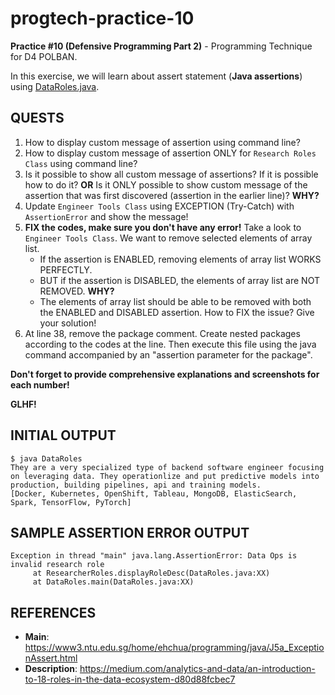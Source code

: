 # progtech-practice-10
**Practice #10 (Defensive Programming Part 2)** - Programming Technique for D4 POLBAN.

In this exercise, we will learn about assert statement (**Java assertions**) using [DataRoles.java](DataRoles.java).

## QUESTS
1. How to display custom message of assertion using command line? 
2. How to display custom message of assertion ONLY for `Research Roles Class` using command line?
3. Is it possible to show all custom message of assertions? If it is possible how to do it? **OR** Is it ONLY possible to show custom message of the assertion that was first discovered (assertion in the earlier line)? **WHY?**
4. Update `Engineer Tools Class` using EXCEPTION (Try-Catch) with `AssertionError` and show the message!
5. **FIX the codes, make sure you don't have any error!** Take a look to `Engineer Tools Class`. We want to remove selected elements of array list.
   - If the assertion is ENABLED, removing elements of array list WORKS PERFECTLY. 
   - BUT if the assertion is DISABLED, the elements of array list are NOT REMOVED. **WHY?**
   - The elements of array list should be able to be removed with both the ENABLED and DISABLED assertion. How to FIX the issue? Give your solution!
6. At line 38, remove the package comment. 
   Create nested packages according to the codes at the line. 
   Then execute this file using the java command accompanied by an "assertion parameter for the package".

**Don't forget to provide comprehensive explanations and screenshots for each number!**

**GLHF!**

## INITIAL OUTPUT
```
$ java DataRoles
They are a very specialized type of backend software engineer focusing on leveraging data. They operationlize and put predictive models into production, building pipelines, api and training models.
[Docker, Kubernetes, OpenShift, Tableau, MongoDB, ElasticSearch, Spark, TensorFlow, PyTorch]
```

## SAMPLE ASSERTION ERROR OUTPUT
```
Exception in thread "main" java.lang.AssertionError: Data Ops is invalid research role
     at ResearcherRoles.displayRoleDesc(DataRoles.java:XX)
     at DataRoles.main(DataRoles.java:XX)
```

## REFERENCES
- **Main**: https://www3.ntu.edu.sg/home/ehchua/programming/java/J5a_ExceptionAssert.html
- **Description**: https://medium.com/analytics-and-data/an-introduction-to-18-roles-in-the-data-ecosystem-d80d88fcbec7
